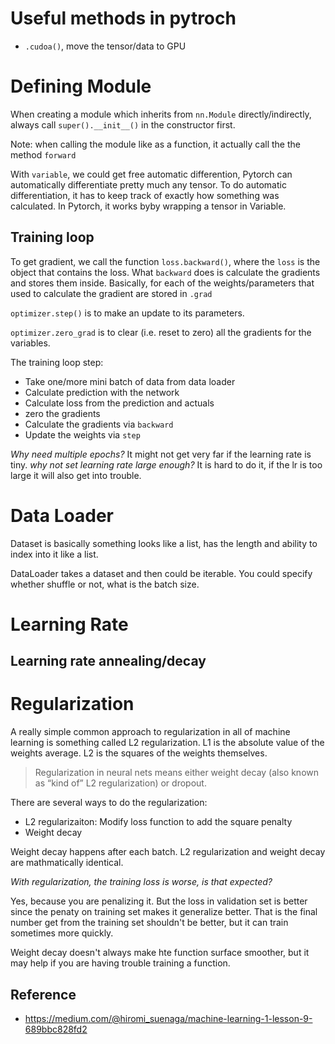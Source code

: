 # Useful methods in pytroch
- `.cudoa()`, move the tensor/data to GPU

# Defining Module
When creating a module which inherits from `nn.Module` directly/indirectly, always call `super().__init__()` in the constructor first.

Note: when calling the module like as a function, it actually call the the method `forward`

With `variable`, we could get free automatic differention, Pytorch can automatically differentiate pretty much any tensor. To do automatic differentiation, it has to keep track of exactly how something was calculated. In Pytorch, it works byby wrapping a tensor in Variable.

## Training loop
To get gradient, we call the function `loss.backward()`, where the `loss` is the object that contains the loss. What `backward` does is calculate the gradients and stores them inside. Basically, for each of the weights/parameters that used to calculate the gradient are stored in `.grad`

`optimizer.step()` is to make an update to its parameters.

`optimizer.zero_grad` is to clear (i.e. reset to zero) all the gradients for the variables.

The training loop step:
- Take one/more mini batch of data from data loader
- Calculate prediction with the network
- Calculate loss from the prediction and actuals
- zero the gradients
- Calculate the gradients via `backward`
- Update the weights via `step`

*Why need multiple epochs?*
It might not get very far if the learning rate is tiny. *why not set learning rate large enough?* It is hard to do it, if the lr is too large it will also get into trouble.

# Data Loader
Dataset is basically something looks like a list, has the length and ability to index into it like a list.

DataLoader takes a dataset and then could be iterable. You could specify whether shuffle or not, what is the batch size.

# Learning Rate
## Learning rate annealing/decay

# Regularization
A really simple common approach to regularization in all of machine learning is something called L2 regularization. L1 is the absolute value of the weights average. L2 is the squares of the weights themselves.

> Regularization in neural nets means either weight decay (also known as “kind of” L2 regularization) or dropout.

There are several ways to do the regularization:
- L2 regularizaiton: Modify loss function to add the square penalty
- Weight decay

Weight decay happens after each batch. L2 regularization and weight decay are mathmatically identical.

*With regularization, the training loss is worse, is that expected?*

Yes, because you are penalizing it. But the loss in validation set is better since the penaty on training set makes it generalize better. That is the final number get from the training set shouldn't be better, but it can train sometimes more quickly.

Weight decay doesn't always make hte function surface smoother, but it may help if you are having trouble training a function.

## Reference
- https://medium.com/@hiromi_suenaga/machine-learning-1-lesson-9-689bbc828fd2